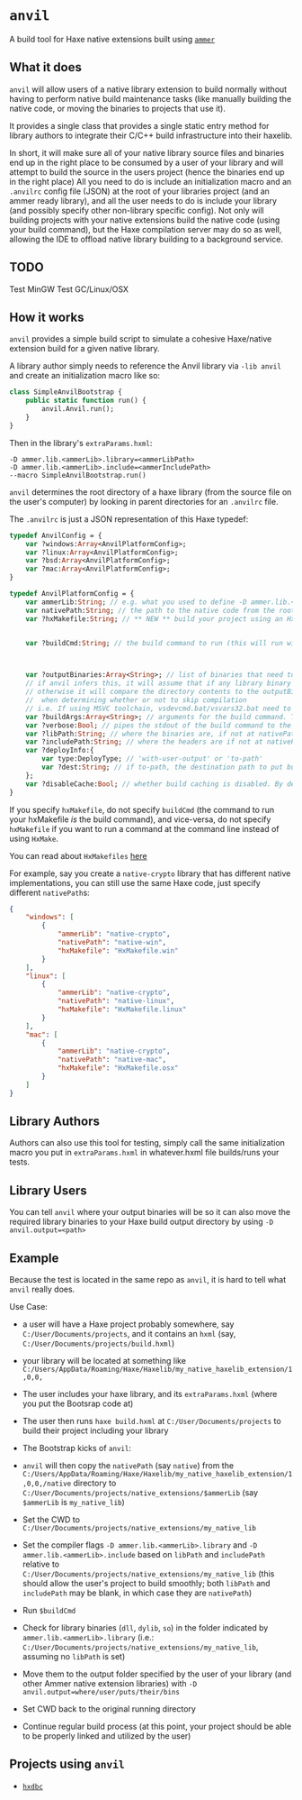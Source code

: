 # `anvil`

A build tool for Haxe native extensions built using [`ammer`](https://github.com/Aurel300/ammer)

## What it does

`anvil` will allow users of a native library extension to build normally without having to perform native build maintenance tasks (like manually building the native code, or moving the binaries to projects that use it).

It provides a single class that provides a single static entry method for library authors to integrate their C/C++ build infrastructure into their haxelib.

In short, it will make sure all of your native library source files and binaries end up in the right place to be consumed by a user of your library and will attempt to build the source in the users project (hence the binaries end up in the right place)
All you need to do is include an initialization macro and an `.anvilrc` config file (JSON) at the root of your libraries project (and an ammer ready library), and all the user needs to do is include your library (and possibly specify other non-library specific config).
Not only will building projects with your native extensions build the native code (using your build command), but the Haxe compilation server may do so as well, allowing the IDE to offload native library building to a background service.

## TODO

Test MinGW
Test GC/Linux/OSX

## How it works

`anvil` provides a simple build script to simulate a cohesive Haxe/native extension build for a given native library.

A library author simply needs to reference the Anvil library via `-lib anvil` and create an initialization macro like so:
```haxe
class SimpleAnvilBootstrap {
    public static function run() {
        anvil.Anvil.run();
    }
}
```

Then in the library's `extraParams.hxml`:
```hxml
-D ammer.lib.<ammerLib>.library=<ammerLibPath>
-D ammer.lib.<ammerLib>.include=<ammerIncludePath>
--macro SimpleAnvilBootstrap.run()
```
`anvil` determines the root directory of a haxe library (from the source file on the user's computer) by looking in parent directories for an `.anvilrc` file.

The `.anvilrc` is just a JSON representation of this Haxe typedef:
```haxe
typedef AnvilConfig = {
	var ?windows:Array<AnvilPlatformConfig>;
	var ?linux:Array<AnvilPlatformConfig>;
	var ?bsd:Array<AnvilPlatformConfig>;
	var ?mac:Array<AnvilPlatformConfig>;
}

typedef AnvilPlatformConfig = {
	var ammerLib:String; // e.g. what you used to define -D ammer.lib.<ammerLib>.library etc...
	var nativePath:String; // the path to the native code from the root of your project
	var ?hxMakefile:String; // ** NEW ** build your project using an HxMakefile; this will attempt to use haxelib run hxmake <hxMakefile> <hxmake-compiler|gcc by default> or lix run hxmake etc.. if you have lix installed.


	var ?buildCmd:String; // the build command to run (this will run with the native path as its working directory; ensure all environment variables are set in order for this command to be successful)



	var ?outputBinaries:Array<String>; // list of binaries that need to be processed; if this isn't provided, anvil will infer what binaries to move
	// if anvil infers this, it will assume that if any library binary exists, the project was already fully built
	// otherwise it will compare the directory contents to the outputBinaries to determine if the project is already built
	//  when determining whether or not to skip compilation
	// i.e. If using MSVC toolchain, vsdevcmd.bat/vsvars32.bat need to be run in the shell before this.
	var ?buildArgs:Array<String>; // arguments for the build command. This works like Sys.command or new sys.io.Process, can be omitted (with args in cmd name)
	var ?verbose:Bool; // pipes the stdout of the build command to the stdout of the haxe build command.
	var ?libPath:String; // where the binaries are, if not at nativePath
	var ?includePath:String; // where the headers are if not at nativePath
	var ?deployInfo:{
		var type:DeployType; // 'with-user-output' or 'to-path'
		var ?dest:String; // if to-path, the destination path to put built binaries
	};
	var ?disableCache:Bool; // whether build caching is disabled. By default it will rebuild whenever any files in nativePath change
}

```
If you specify `hxMakefile`, do not specify `buildCmd` (the command to run your hxMakefile *is* the build command), and vice-versa, do not specify `hxMakefile` if you want to run a command at the command line instead of using `HxMake`.

You can read about `HxMakefiles` [here](https://github.com/piboistudios/hxmake)


 For example, say you create a `native-crypto` library that has different native implementations, you can still use the same Haxe code, just specify different `nativePath`s:
```json
{
    "windows": [
        {
            "ammerLib": "native-crypto",
            "nativePath": "native-win",
            "hxMakefile": "HxMakefile.win"
        }
	],
	"linux": [
        {
            "ammerLib": "native-crypto",
            "nativePath": "native-linux",
            "hxMakefile": "HxMakefile.linux"
        }
	],
	"mac": [
		{
			"ammerLib": "native-crypto",
            "nativePath": "native-mac",
            "hxMakefile": "HxMakefile.osx"
		}
	]
}
```

## Library Authors

Authors can also use this tool for testing, simply call the same initialization macro you put in `extraParams.hxml` in whatever.hxml file builds/runs your tests.

## Library Users

You can tell `anvil` where your output binaries will be so it can also move the required library binaries to your Haxe build output directory by using `-D anvil.output=<path>`
## Example
Because the test is located in the same repo as `anvil`, it is hard to tell what `anvil` really does.

Use Case: 
- a user will have a Haxe project probably somewhere, say `C:/User/Documents/projects`, and it contains an `hxml` (say, `C:/User/Documents/projects/build.hxml`)
-  your library will be located at something like `C:/Users/AppData/Roaming/Haxe/Haxelib/my_native_haxelib_extension/1,0,0,` 
- The user includes your haxe library, and its `extraParams.hxml` (where you put the Bootsrap code at)
- The user then runs `haxe build.hxml` at `C:/User/Documents/projects` to build their project including your library
- The Bootstrap kicks of `anvil`:

- `anvil` will then copy the `nativePath` (say `native`) from the `C:/Users/AppData/Roaming/Haxe/Haxelib/my_native_haxelib_extension/1,0,0,/native` directory to `C:/User/Documents/projects/native_extensions/$ammerLib` (say `$ammerLib` is `my_native_lib`)
- Set the CWD to `C:/User/Documents/projects/native_extensions/my_native_lib`
- Set the compiler flags `-D ammer.lib.<ammerLib>.library` and `-D ammer.lib.<ammerLib>.include` based on `libPath` and `includePath` relative to `C:/User/Documents/projects/native_extensions/my_native_lib` (this should allow the user's project to build smoothly; both `libPath` and `includePath` may be blank, in which case they are `nativePath`)
- Run `$buildCmd`
- Check for library binaries (`dll`, `dylib`, `so`) in the folder indicated by `ammer.lib.<ammerLib>.library` (i.e.: `C:/User/Documents/projects/native_extensions/my_native_lib`, assuming no `libPath` is set)
- Move them to the output folder specified by the user of your library (and other Ammer native extension libraries) with `-D anvil.output=where/user/puts/their/bins`
- Set CWD back to the original running directory
- Continue regular build process (at this point, your project should be able to be properly linked and utilized by the user)

## Projects using `anvil`
- [`hxdbc`](http://GitHub.com/piboistudios/hxdbc)
